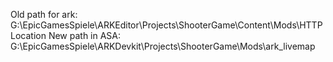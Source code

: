 Old path for ark: G:\EpicGamesSpiele\ARKEditor\Projects\ShooterGame\Content\Mods\HTTPLocation
New path in ASA: G:\EpicGamesSpiele\ARKDevkit\Projects\ShooterGame\Mods\ark_livemap